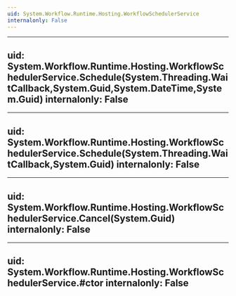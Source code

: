 ```yaml
---
uid: System.Workflow.Runtime.Hosting.WorkflowSchedulerService
internalonly: False
---
```


---
uid: System.Workflow.Runtime.Hosting.WorkflowSchedulerService.Schedule(System.Threading.WaitCallback,System.Guid,System.DateTime,System.Guid)
internalonly: False
---

---
uid: System.Workflow.Runtime.Hosting.WorkflowSchedulerService.Schedule(System.Threading.WaitCallback,System.Guid)
internalonly: False
---

---
uid: System.Workflow.Runtime.Hosting.WorkflowSchedulerService.Cancel(System.Guid)
internalonly: False
---

---
uid: System.Workflow.Runtime.Hosting.WorkflowSchedulerService.#ctor
internalonly: False
---
